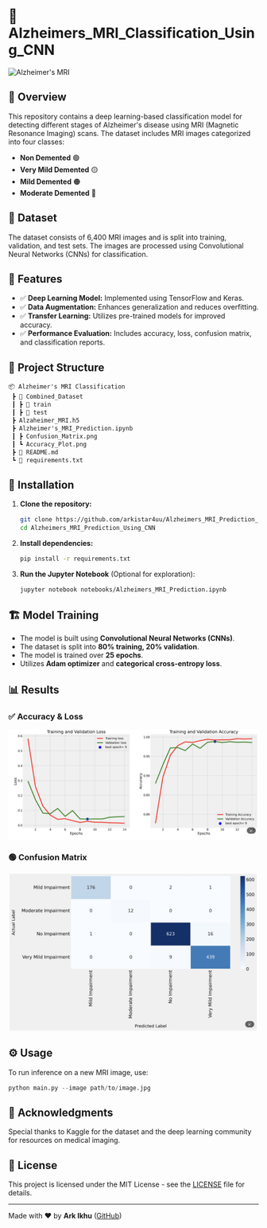# 🧠 Alzheimers_MRI_Classification_Using_CNN

![Alzheimer's MRI](https://upload.wikimedia.org/wikipedia/commons/thumb/2/2e/Alzheimer%27s_Disease_Brain_MRI.jpg/320px-Alzheimer%27s_Disease_Brain_MRI.jpg)

## 📌 Overview
This repository contains a deep learning-based classification model for detecting different stages of Alzheimer's disease using MRI (Magnetic Resonance Imaging) scans. The dataset includes MRI images categorized into four classes:

- **Non Demented** 🟢
- **Very Mild Demented** 🟡
- **Mild Demented** 🟠
- **Moderate Demented** 🔴

## 📂 Dataset
The dataset consists of 6,400 MRI images and is split into training, validation, and test sets. The images are processed using Convolutional Neural Networks (CNNs) for classification.

## 🚀 Features
- ✅ **Deep Learning Model:** Implemented using TensorFlow and Keras.
- ✅ **Data Augmentation:** Enhances generalization and reduces overfitting.
- ✅ **Transfer Learning:** Utilizes pre-trained models for improved accuracy.
- ✅ **Performance Evaluation:** Includes accuracy, loss, confusion matrix, and classification reports.

## 📜 Project Structure
```
📦 Alzheimer's MRI Classification
 ┣ 📂 Combined_Dataset
 ┃ ┣ 📂 train
 ┃ ┣ 📂 test
 ┣ Alzaheimer_MRI.h5
 ┣ Alzheimer's_MRI_Prediction.ipynb
 ┃ ┣ Confusion_Matrix.png
 ┃ ┗ Accuracy_Plot.png
 ┣ 📜 README.md
 ┗ 📜 requirements.txt
```

## 🔧 Installation
1. **Clone the repository:**
   ```bash
   git clone https://github.com/arkistar4uu/Alzheimers_MRI_Prediction_Using_CNN.git
   cd Alzheimers_MRI_Prediction_Using_CNN
   ```
2. **Install dependencies:**
   ```bash
   pip install -r requirements.txt
   ```
3. **Run the Jupyter Notebook** (Optional for exploration):
   ```bash
   jupyter notebook notebooks/Alzheimers_MRI_Prediction.ipynb
   ```

## 🏗 Model Training
- The model is built using **Convolutional Neural Networks (CNNs)**.
- The dataset is split into **80% training, 20% validation**.
- The model is trained over **25 epochs**.
- Utilizes **Adam optimizer** and **categorical cross-entropy loss**.

## 📊 Results
### ✅ Accuracy & Loss
![Model Accuracy](Accuracy_Plot.png)

### 🟢 Confusion Matrix
![Confusion Matrix](Confusion_Matrix.png)

## ⚙️ Usage
To run inference on a new MRI image, use:
```python
python main.py --image path/to/image.jpg
```

## 📌 Acknowledgments
Special thanks to Kaggle for the dataset and the deep learning community for resources on medical imaging.

## 📜 License
This project is licensed under the MIT License - see the [LICENSE](LICENSE) file for details.

---
Made with ❤️ by **Ark Ikhu** ([GitHub](https://github.com/arkistar4uu))

